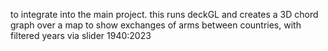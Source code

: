 to integrate into the main project. this runs deckGL and creates a 3D chord graph over a map to show exchanges of arms between countries, with filtered years via slider 1940:2023
